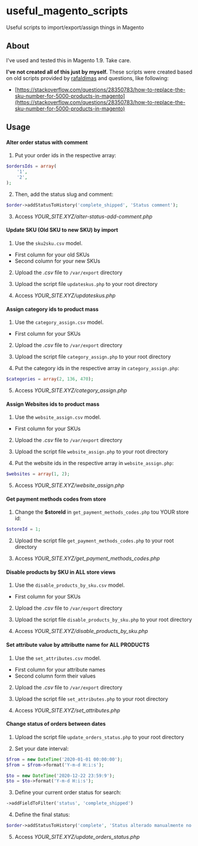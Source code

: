 # useful_magento_scripts
Useful scripts to import/export/assign things in Magento

## About
I've used and tested this in Magento 1.9. Take care.

**I've not created all of this just by myself.** These scripts were created based on old scripts provided by [rafaldimas](https://github.com/rafaeldimas) and questions, like following:
* [https://stackoverflow.com/questions/28350783/how-to-replace-the-sku-number-for-5000-products-in-magento](https://stackoverflow.com/questions/28350783/how-to-replace-the-sku-number-for-5000-products-in-magento)

## Usage

#### Alter order status with comment

1. Put your order ids in the respective array:

```php
$ordersIds = array(
    '1',
    '2',
);
```

2. Then, add the status slug and comment:

```php
$order->addStatusToHistory('complete_shipped', 'Status comment');
```

3. Access *YOUR_SITE.XYZ/alter-status-add-comment.php*

#### Update SKU (Old SKU to new SKU) by import

1. Use the <code>sku2sku.csv</code> model.
* First column for your old SKUs
* Second column for your new SKUs

2. Upload the *.csv* file to <code>/var/export</code> directory

3. Upload the script file <code>updateskus.php</code> to your root directory

4. Access *YOUR_SITE.XYZ/updateskus.php*

#### Assign category ids to product mass

1. Use the <code>category_assign.csv</code> model.
* First column for your SKUs

2. Upload the *.csv* file to <code>/var/export</code> directory

3. Upload the script file <code>category_assign.php</code> to your root directory

4. Put the category ids in the respective array in <code>category_assign.php</code>:

```php
$categories = array(2, 136, 470);
```

5. Access *YOUR_SITE.XYZ/category_assign.php*

#### Assign Websites ids to product mass

1. Use the <code>website_assign.csv</code> model.
* First column for your SKUs

2. Upload the *.csv* file to <code>/var/export</code> directory

3. Upload the script file <code>website_assign.php</code> to your root directory

4. Put the website ids in the respective array in <code>website_assign.php</code>:

```php
$websites = array(1, 2);
```

5. Access *YOUR_SITE.XYZ/website_assign.php*

#### Get payment methods codes from store

1. Change the **$storeId** in <code>get_payment_methods_codes.php</code> tou YOUR store id:

```php
$storeId = 1;
```

2. Upload the script file <code>get_payment_methods_codes.php</code> to your root directory

3. Access *YOUR_SITE.XYZ/get_payment_methods_codes.php*

#### Disable products by SKU in ALL store views

1. Use the <code>disable_products_by_sku.csv</code> model.
* First column for your SKUs

2. Upload the *.csv* file to <code>/var/export</code> directory

3. Upload the script file <code>disable_products_by_sku.php</code> to your root directory

4. Access *YOUR_SITE.XYZ/disable_products_by_sku.php*

#### Set attribute value by attributte name for ALL PRODUCTS

1. Use the <code>set_attributes.csv</code> model.
* First column for your attribute names
* Second column form their values

2. Upload the *.csv* file to <code>/var/export</code> directory

3. Upload the script file <code>set_attributes.php</code> to your root directory

4. Access *YOUR_SITE.XYZ/set_attributes.php*

#### Change status of orders between dates

1. Upload the script file <code>update_orders_status.php</code> to your root directory

2. Set your date interval:
```php
$from = new DateTime('2020-01-01 00:00:00');
$from = $from->format('Y-m-d H:i:s');

$to = new DateTime('2020-12-22 23:59:9');
$to = $to->format('Y-m-d H:i:s');
```

3. Define your current order status for search:
```php
->addFieldToFilter('status', 'complete_shipped')
```

4. Define the final status: 
```php
$order->addStatusToHistory('complete', 'Status alterado manualmente no dia ' . date("d - m - Y") . '.');
```

5. Access *YOUR_SITE.XYZ/update_orders_status.php*
